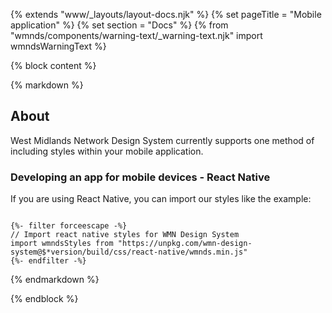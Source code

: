 {% extends "www/_layouts/layout-docs.njk" %}
{% set pageTitle = "Mobile application" %}
{% set section = "Docs" %}
{% from "wmnds/components/warning-text/_warning-text.njk" import wmndsWarningText %}

{% block content %}

{% markdown %}

## About

West Midlands Network Design System currently supports one method of including styles within your mobile application.

### Developing an app for mobile devices - React Native

If you are using React Native, you can import our styles like the example:

<pre><code class="javascript" tabindex="0">
{%- filter forceescape -%}
// Import react native styles for WMN Design System
import wmndsStyles from "https://unpkg.com/wmn-design-system@$*version/build/css/react-native/wmnds.min.js"
{%- endfilter -%}
</code></pre>

{% endmarkdown %}

{% endblock %}
